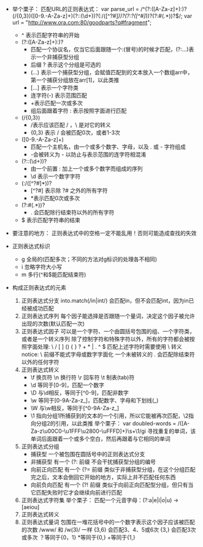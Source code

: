 - 举个栗子：
  匹配URL的正则表达式：
  var parse_url = /^(?:([A-Za-z]+):)?(\/{0,3})([0-9.\-A-Za-z]+)(?::(\d+))?(:\/([^?#]*))?(?:\?([^#]*))?(?:#(.*))?$/;
  var url = "http://www.ora.com:80/goodparts?q#fragment";
  - ^ 
    表示匹配字符串的开始
  - (?:([A-Za-z]+):)? 
    - 匹配一个协议名，仅当它后面跟随一个:(冒号)的时候才匹配，(?:...)表示一个非捕获型分组
    - 后缀 ? 表示这个分组是可选的
    - (...) 表示一个捕获型分组，会赋值匹配到的文本放入一个数组arr中，第一个捕获分组放在arr[1]，以此类推
    - [...] 表示一个字符类 
    - 连字符(-) 表示范围匹配 
    - +表示匹配一次或多次
    - 组后面跟着字符 : 表示按照字面进行匹配
  - (\/{0,3})
    - \/表示应该匹配 / ，\ 是对它的转义
    - {0,3} 表示 / 会被匹配0次，或者1-3次
  - ([0-9.\-A-Za-z]+)
    - 匹配一个主机名，由一个或多个数字、字母，以及 . 或 - 字符组成
    - -会被转义为 \- 以防止与表示范围的连字符相混淆
  - (?::(\d+))?
    - 由一个前置 : 加上一个或多个数字而组成的序列
    - \d 表示一个数字字符
  - (:\/([^?#]*))?
    - [^?#] 表示除 ?# 之外的所有字符
    - *表示匹配0次或多次
  - (?:#(.*))?
    - . 会匹配除行结束符以外的所有字符
  - $ 
    表示匹配字符串的结束

- 要注意的地方：
  正则表达式中的空格一定不能乱用！否则可能造成查找的失效

- 正则表达式标识
  - g 全局的(匹配多次；不同的方法对g标识的处理各不相同)
  - i 忽略字符大小写
  - m 多行(^和$能匹配结束符)

- 构成正则表达式的元素
  1. 正则表达式分支
     into.match(/in|int/) 会匹配in，但不会匹配int，因为in已经被成功匹配
  2. 正则表达式序列
     每个因子能选择是否跟随一个量词，决定这个因子被允许出现的次数(默认匹配一次)
  3. 正则表达式因子
     可以是一个字符、一个由圆括号包围的组、一个字符类，或者是一个转义序列
     除了控制字符和特殊字符以外，所有的字符都会被按照字面处理:
       \ / [ ] () { } ? + * | . ^ $
     匹配上述字符时需要使用 \ 转义 notice: \ 前缀不能式字母或数字字面化
     一个未被转义的 . 会匹配除结束符以外的任何字符
  4. 正则表达式转义
     - \f 换页符 \n 换行符 \r 回车符 \t 制表(tab)符 
     - \d 等同于[0-9]，匹配一个数字
     - \D 与\d相反，等同于[^0-9]，匹配非数字
     - \w 等同于[0-9A-Za-z_]，匹配数字、字母和下划线(_)
     - \W 与\w相反，等同于[^0-9A-Za-z_]
     - \1 指向分组1所捕获到的文本的一个引用，所以它能被再次匹配，\2指向分组2的引用，以此类推
       举个栗子：
       var doubled-words = /([A-Za-z\u00C0-\u1FFF\u2800-\uFFFD]+)\s+\1/gi 寻找重复的单词，该单词后面跟着一个或多个空白，然后再跟着与它相同的单词
  5. 正则表达式分组
     - 捕获型
       一个被包围在圆括号中的正则表达式分支
     - 非捕获型
       有一个 (?: 前缀
       不会干扰捕获型分组的编号
     - 向前正向匹配
       有一个 (?= 前缀
       类似于非捕获型分组，在这个分组匹配完之后，文本会倒回它开始的地方，实际上并不匹配任何东西
     - 向前负向匹配
       有一个 (?! 前缀
       类似于向前正向匹配型分组，但只有当它匹配失败时它才会继续向前进行匹配
  6. 正则表达式字符集
     举个栗子：
     匹配一个元音字母：(?:a|e|i|o|u) -> [aeiou]
  7. 正则表达式转义
  8. 正则表达式量词
     包围在一堆花括号中的一个数字表示这个因子应该被匹配的次数
     /www/ 和 /w(3)/ 一样
     {3,6} 会匹配3、4、5或6次 {3,} 会匹配3次或多次
     ？等同于{0，1}
     *等同于{0,}
     +等同于{1,}
     